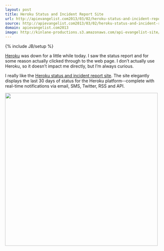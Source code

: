 ```yaml
---
layout: post
title: Heroku Status and Incident Report Site
url: http://apievangelist.com2013/03/02/heroku-status-and-incident-report-site/
source: http://apievangelist.com2013/03/02/heroku-status-and-incident-report-site/
domain: apievangelist.com2013
image: http://kinlane-productions.s3.amazonaws.com/api-evangelist-site/blog/heroku-status-2.png
---
```

{% include JB/setup %}<p>
     <a href="http://www.heroku.com/" target="_blank">Heroku</a> was down for a little while today. I saw the status report and for some reason actually clicked through to the web page. I don’t actually use Heroku, so it doesn’t impact me directly, but I’m always curious.
</p>
<p>
     I really like the <a href="https://status.heroku.com/" target="_blank">Heroku status and incident report site</a>. The site elegantly displays the last 30 days of status for the Heroku platform--complete with real-time notifications via email, SMS, Twitter, RSS and API.
</p>
<p>
     <a href="https://status.heroku.com/" target="_blank"><img src="https://s3.amazonaws.com/kinlane-productions/api-evangelist/heroku/heroku-status-2.png"  width="500" /></a>
</p>
